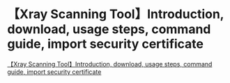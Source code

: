 # 【Xray Scanning Tool】Introduction, download, usage steps, command guide, import security certificate
[【Xray Scanning Tool】Introduction, download, usage steps, command guide, import security certificate](https://aiwithcloud.com/2022/09/16/%e3%80%90xray_scanning_tool%e3%80%91introduction_download_usage_steps_command_guide_import_security_certificate/)